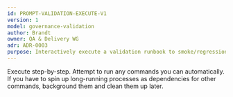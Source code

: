 ```yaml
---
id: PROMPT-VALIDATION-EXECUTE-V1
version: 1
model: governance-validation
author: Brandt
owner: QA & Delivery WG
adr: ADR-0003
purpose: Interactively execute a validation runbook to smoke/regression test a change.
---
```


Execute <!-- Validation runbook --> step-by-step. Attempt to run any commands you can automatically. If you have to spin up long-running processes as dependencies for other commands, background them and clean them up later.

